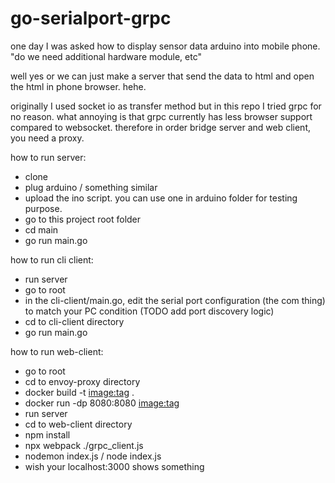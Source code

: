# go-serialport-grpc
one day I was asked how to display sensor data arduino into mobile phone.
"do we need additional hardware module, etc"

well yes
or we can just make a server that send the data to html and open the html in phone browser.
hehe.

originally I used socket io as transfer method but in this repo I tried grpc for no reason. 
what annoying is that grpc currently has less browser support compared to websocket.
therefore in order bridge server and web client, you need a proxy.

how to run server:
- clone
- plug arduino / something similar
- upload the ino script. you can use one in arduino folder for testing purpose.
- go to this project root folder
- cd main
- go run main.go

how to run cli client:
- run server
- go to root
- in the cli-client/main.go, edit the serial port configuration (the com thing) to match your PC condition (TODO add port discovery logic)
- cd to cli-client directory
- go run main.go

how to run web-client:
- go to root
- cd to envoy-proxy directory
- docker build -t <image:tag> .
- docker run -dp 8080:8080 <image:tag>
- run server
- cd to web-client directory
- npm install
- npx webpack ./grpc_client.js
- nodemon index.js / node index.js
- wish your localhost:3000 shows something

